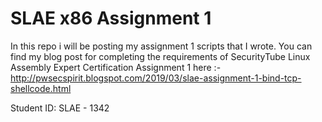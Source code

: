 # SLAE x86 Assignment 1
In this repo i will be posting my assignment 1 scripts that I wrote.
You can find my blog post for completing the requirements of SecurityTube Linux Assembly Expert Certification Assignment 1 here :- 
http://pwsecspirit.blogspot.com/2019/03/slae-assignment-1-bind-tcp-shellcode.html

Student ID: SLAE - 1342
